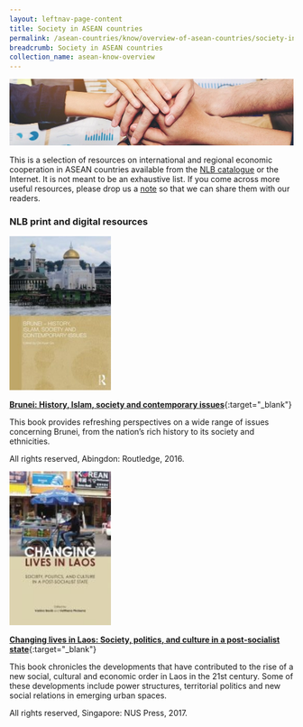```yaml
---
layout: leftnav-page-content
title: Society in ASEAN countries
permalink: /asean-countries/know/overview-of-asean-countries/society-in-asean-countries/
breadcrumb: Society in ASEAN countries
collection_name: asean-know-overview
---
```


<img src="/images/asean-countries/Society-in-ASEAN.jpg" alt="Society in ASEAN banner" style="width:800px;" />

This is a selection of resources on international and regional economic cooperation in ASEAN countries available from the [NLB catalogue](http://catalogue.nlb.gov.sg/) or the Internet.  It is not meant to be an exhaustive list. If you come across more useful resources, please drop us a [note](http://www.eyeonasia.sg/contact/) so that we can share them with our readers.

### **NLB print and digital resources**

<img src="/images/book-covers/Brunei-History-Islam-society-and-contemporary-issues.jpg" style="width:180px;" />

[**Brunei: History, Islam, society and contemporary issues**](http://eservice.nlb.gov.sg/item_holding.aspx?bid=202389192){:target="_blank"}

This book provides refreshing perspectives on a wide range of issues concerning Brunei, from the nation’s rich history to its society and ethnicities.

All rights reserved, Abingdon: Routledge, 2016.

<img src="/images/book-covers/Changing-lives-in-Laos-Society-politics-and-culture-in-a-post-socialist-state.jpg" style="width:180px;" />

[**Changing lives in Laos: Society, politics, and culture in a post-socialist state**](http://eservice.nlb.gov.sg/item_holding.aspx?bid=202556738){:target="_blank"}

This book chronicles the developments that have contributed to the rise of a new social, cultural and economic order in Laos in the 21st century. Some of these developments include power structures, territorial politics and new social relations in emerging urban spaces.

All rights reserved, Singapore: NUS Press, 2017.